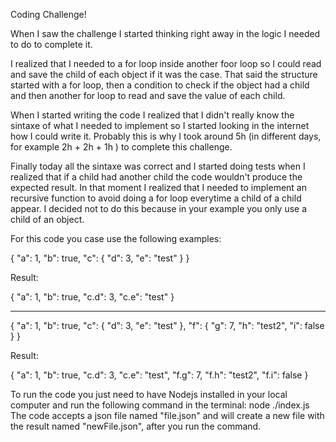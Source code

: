 Coding Challenge!

When I saw the challenge I started thinking right away in the logic I needed to do to complete it.

I realized that I needed to a for loop inside another foor loop so I could read and save the child of each object if it was the case.
That said the structure started with a for loop, then a condition to check if the object had a child and then another for loop to read and save the value of each child.

When I started writing the code I realized that I didn't really know the sintaxe of what I needed to implement so I started looking in the internet how I could write it. Probably this is why I took around 5h (in different days, for example 2h + 2h + 1h ) to complete this challenge.

Finally today all the sintaxe was correct and I started doing tests when I realized that if a child had another child the code wouldn't produce the expected result. In that moment I realized that I needed to implement an recursive function to avoid doing a for loop everytime a child of a child appear. I decided not to do this because in your example you only use a child of an object.

For this code you case use the following examples:

{
    "a": 1,
    "b": true,
    "c": {
        "d": 3,
        "e": "test"
    }
}

Result: 

{
  "a": 1,
  "b": true,
  "c.d": 3,
  "c.e": "test"
}

-----------------

{
    "a": 1,
    "b": true,
    "c": {
        "d": 3,
        "e": "test"
    },
    "f": {
        "g": 7,
        "h": "test2",
        "i": false
    }
}

Result:

{
  "a": 1,
  "b": true,
  "c.d": 3,
  "c.e": "test",
  "f.g": 7,
  "f.h": "test2",
  "f.i": false
}

To run the code you just need to have Nodejs installed in your local computer and run the following command in the terminal: node ./index.js
The code accepts a json file named "file.json" and will create a new file with the result named "newFile.json", after you run the command. 
